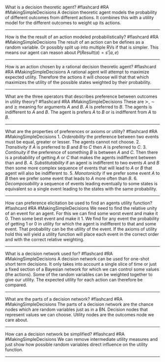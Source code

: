 What is a decision theoretic agent? #flashcard #RA #MakingSimpleDecisions
	A decision theoretic agent models the probability of different outcomes from different actions. It combines this with a utility model for the different outcomes to weight up its actions.

---
How is the the result of an action modeled probabilistically? #flashcard #RA #MakingSimpleDecisions 
	The result of an action can be defines as a random variable. Or possibly split up into multiple RVs if that is simpler. This means our agent can reason about $P(Result(a)=s'|a,e)$

---
How is an action chosen by a rational decision theoretic agent? #flashcard #RA #MakingSimpleDecisions
	A rational agent will attempt to maximize expected utility. Therefore the actions it will choose will that that which maximizes the utility of the possible states weighted by their probability.

---
What are the three operators that describes preference between outcomes in utility theory? #flashcard #RA #MakingSimpleDecisions 
	These are $\succ$, $\sim$ and $\succsim$ meaning for arguments $A$ and $B$. $A$ is preferred to $B$. The agents is indifferent to $A$ and $B$. The agent is prefers $A$ to $B$ or is indifferent from $A$ to $B$.

---
What are the properties of preferences or axioms or utility? #flashcard #RA #MakingSimpleDecisions 
	1. *Orderability* the preference between two events must be equal, greater or lesser. The agents cannot not choose.
	2. *Transitivity* if $A$ is preferred to $B$ and $B$ to $C$ then $A$ is preferred to $C$.
	3. *Continuity* if the preference of something $B$ is between $A$ and $C$. Then there is a probability of getting $A$ or $C$ that makes the agents indifferent between than and $B$.
	4. *Substitutability* if an agent is indifferent to two events $A$ and $B$ then some more complex sequence of events that will lead to $A$ or $B$ that agent will also be indifferent to.
	5. *Monotonicity* if we prefer some event $A$ to $B$ then we prefer some event that leads to $A$ more often than $B$.
	6. *Decomposability* a sequence of events leading eventually to some states is equivalent so a single event leading to the states with the same probability.

---
How can preference elicitation be used to find an agents utility function? #flashcard #RA #MakingSimpleDecisions
	We need to find the relative unity of an event for an agent. For this we can find some worst event and make it 0. Then some best event and make it 1. We find  for any event the probability of getting 1 or 0 in utility for which the agent is indifferent to that and some event. That probability can be the utility of the event. If the axioms of utility hold this will yield a utility function will place each event in the correct order and with the correct relative weighting.

---
What is a decision network used for? #flashcard #RA #MakingSimpleDecisions 
	A decision network can be used for one-shot short term decisions. It only takes into account a single slice of time or just a fixed section of a Bayesian network for which we can control some values (the actions). Some of the random variables can be weighted together to give our utility. The expected utility for each action can therefore be compared.

---
What are the parts of a decision network? #flashcard #RA #MakingSimpleDecisions 
	The parts of a decision network are the chance nodes which are random variables just as in a BN.
	Decision nodes that represent values we can choose.
	Utility nodes are the outcomes node we care about.

---
How can a decision network be simplified? #flashcard #RA #MakingSimpleDecisions 
	We can remove intermediate utility measures and just show how possible random variables direct influence on the utility function.

---
